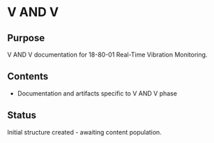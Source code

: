 # V AND V

## Purpose
V AND V documentation for 18-80-01 Real-Time Vibration Monitoring.

## Contents
- Documentation and artifacts specific to V AND V phase

## Status
Initial structure created - awaiting content population.
